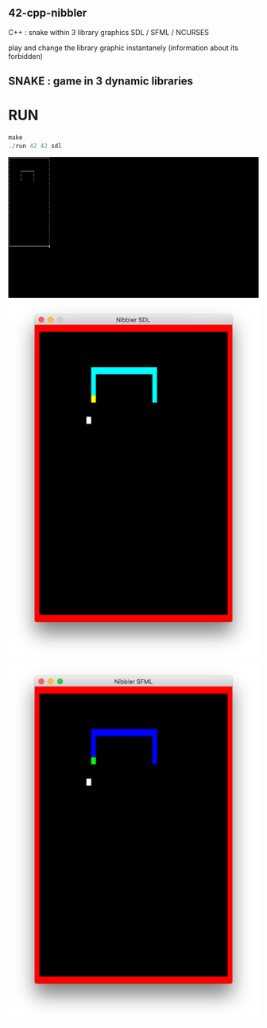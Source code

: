## 42-cpp-nibbler
C++ : snake within 3 library graphics
SDL / SFML / NCURSES

play and change the library graphic instantanely (information about its forbidden)

## SNAKE : game in 3 dynamic libraries

# RUN
```C++
make
./run 42 42 sdl
```



![alt text](https://github.com/rim31/42-cpp-nibbler/blob/master/ScreenShot%20NCURSES.png)
![alt text](https://github.com/rim31/42-cpp-nibbler/blob/master/ScreenShot%20SDL.png)
![alt text](https://github.com/rim31/42-cpp-nibbler/blob/master/ScreenShotSFML.png)
